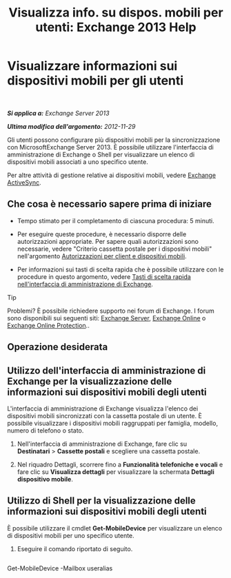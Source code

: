 ﻿---
title: 'Visualizza info. su dispos. mobili per utenti: Exchange 2013 Help'
TOCTitle: Visualizzare informazioni sui dispositivi mobili per gli utenti
ms:assetid: 4fd263c0-ad61-416c-bd68-339bf66605cf
ms:mtpsurl: https://technet.microsoft.com/it-it/library/Aa997974(v=EXCHG.150)
ms:contentKeyID: 50480585
ms.date: 05/22/2018
mtps_version: v=EXCHG.150
ms.translationtype: MT
---

# Visualizzare informazioni sui dispositivi mobili per gli utenti

 

_**Si applica a:** Exchange Server 2013_

_**Ultima modifica dell'argomento:** 2012-11-29_

Gli utenti possono configurare più dispositivi mobili per la sincronizzazione con MicrosoftExchange Server 2013. È possibile utilizzare l'interfaccia di amministrazione di Exchange o Shell per visualizzare un elenco di dispositivi mobili associati a uno specifico utente.

Per altre attività di gestione relative ai dispositivi mobili, vedere [Exchange ActiveSync](exchange-activesync-exchange-2013-help.md).

## Che cosa è necessario sapere prima di iniziare

  - Tempo stimato per il completamento di ciascuna procedura: 5 minuti.

  - Per eseguire queste procedure, è necessario disporre delle autorizzazioni appropriate. Per sapere quali autorizzazioni sono necessarie, vedere "Criterio cassetta postale per i dispositivi mobili" nell'argomento [Autorizzazioni per client e dispositivi mobili](clients-and-mobile-devices-permissions-exchange-2013-help.md).

  - Per informazioni sui tasti di scelta rapida che è possibile utilizzare con le procedure in questo argomento, vedere [Tasti di scelta rapida nell'interfaccia di amministrazione di Exchange](keyboard-shortcuts-in-the-exchange-admin-center-exchange-online-protection-help.md).


> [!TIP]
> Problemi? È possibile richiedere supporto nei forum di Exchange. I forum sono disponibili sui seguenti siti: <A href="https://go.microsoft.com/fwlink/p/?linkid=60612">Exchange Server</A>, <A href="https://go.microsoft.com/fwlink/p/?linkid=267542">Exchange Online</A> o <A href="https://go.microsoft.com/fwlink/p/?linkid=285351">Exchange Online Protection</A>..



## Operazione desiderata

## Utilizzo dell'interfaccia di amministrazione di Exchange per la visualizzazione delle informazioni sui dispositivi mobili degli utenti

L'interfaccia di amministrazione di Exchange visualizza l'elenco dei dispositivi mobili sincronizzati con la cassetta postale di un utente. È possibile visualizzare i dispositivi mobili raggruppati per famiglia, modello, numero di telefono o stato.

1.  Nell'interfaccia di amministrazione di Exchange, fare clic su **Destinatari** \> **Cassette postali** e scegliere una cassetta postale.

2.  Nel riquadro Dettagli, scorrere fino a **Funzionalità telefoniche e vocali** e fare clic su **Visualizza dettagli** per visualizzare la schermata **Dettagli dispositivo mobile**.

## Utilizzo di Shell per la visualizzazione delle informazioni sui dispositivi mobili degli utenti

È possibile utilizzare il cmdlet **Get-MobileDevice** per visualizzare un elenco di dispositivi mobili per uno specifico utente.

1.  Eseguire il comando riportato di seguito.
    
    ```powershell
Get-MobileDevice -Mailbox useralias
```

